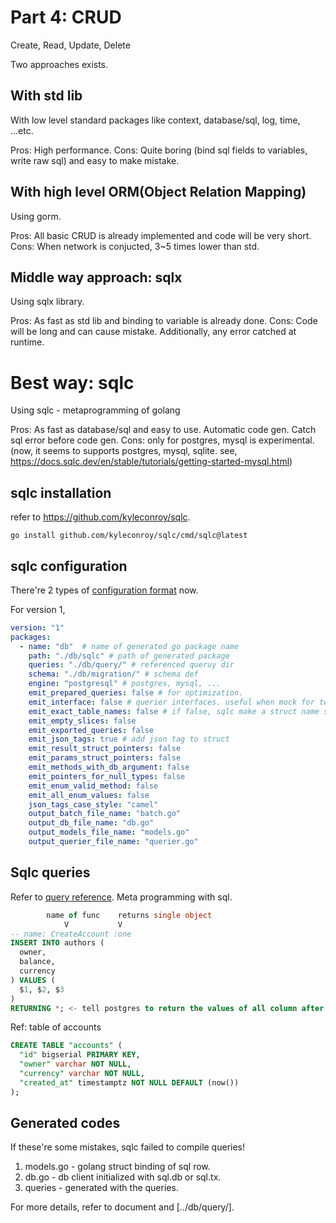 # Part 4: CRUD
Create, Read, Update, Delete

Two approaches exists.

## With std lib

With low level standard packages like context, database/sql, log, time, ...etc.

Pros: High performance.
Cons: Quite boring (bind sql fields to variables, write raw sql) and easy to make mistake.

## With high level ORM(Object Relation Mapping)

Using gorm.

Pros: All basic CRUD is already implemented and code will be very short.
Cons: When network is conjucted, 3~5 times lower than std.

## Middle way approach: sqlx

Using sqlx library.

Pros: As fast as std lib and binding to variable is already done.
Cons: Code will be long and can cause mistake. Additionally, any error catched at runtime.

# Best way: sqlc

Using sqlc - metaprogramming of golang

Pros: As fast as database/sql and easy to use. Automatic code gen. Catch sql error before code gen.
Cons: only for postgres, mysql is experimental. (now, it seems to supports postgres, mysql, sqlite. see, https://docs.sqlc.dev/en/stable/tutorials/getting-started-mysql.html)

## sqlc installation

refer to https://github.com/kyleconroy/sqlc.

```
go install github.com/kyleconroy/sqlc/cmd/sqlc@latest
```

## sqlc configuration

There're 2 types of [configuration format](https://docs.sqlc.dev/en/stable/reference/config.html) now.

For version 1,

```yaml
version: "1"
packages:
  - name: "db"  # name of generated go package name
    path: "./db/sqlc" # path of generated package
    queries: "./db/query/" # referenced queruy dir
    schema: "./db/migration/" # schema def 
    engine: "postgresql" # postgres, mysql, ...
    emit_prepared_queries: false # for optimization.
    emit_interface: false # querier interfaces. useful when mock for tests.
    emit_exact_table_names: false # if false, sqlc make a struct name singular form. (table accounts -> struct Account)
    emit_empty_slices: false
    emit_exported_queries: false
    emit_json_tags: true # add json tag to struct
    emit_result_struct_pointers: false
    emit_params_struct_pointers: false
    emit_methods_with_db_argument: false
    emit_pointers_for_null_types: false
    emit_enum_valid_method: false
    emit_all_enum_values: false
    json_tags_case_style: "camel"
    output_batch_file_name: "batch.go"
    output_db_file_name: "db.go"
    output_models_file_name: "models.go"
    output_querier_file_name: "querier.go"
```

## Sqlc queries

Refer to [query reference](https://docs.sqlc.dev/en/stable/reference/query-annotations.html).
Meta programming with sql.
```sql
        name of func    returns single object
            V           V
-- name: CreateAccount :one
INSERT INTO authors (
  owner,
  balance,
  currency
) VALUES (
  $1, $2, $3
)
RETURNING *; <- tell postgres to return the values of all column after creation.
```

Ref: table of accounts
```sql
CREATE TABLE "accounts" (
  "id" bigserial PRIMARY KEY,
  "owner" varchar NOT NULL,
  "currency" varchar NOT NULL,
  "created_at" timestamptz NOT NULL DEFAULT (now())
);
```

## Generated codes

If these're some mistakes, sqlc failed to compile queries!

1. models.go - golang struct binding of sql row.
2. db.go - db client initialized with sql.db or sql.tx.
3. queries - generated with the queries.

For more details, refer to document and [../db/query/].
